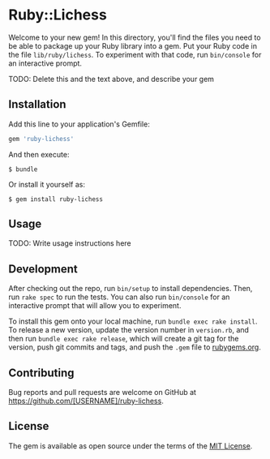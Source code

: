 # Ruby::Lichess

Welcome to your new gem! In this directory, you'll find the files you need to be able to package up your Ruby library into a gem. Put your Ruby code in the file `lib/ruby/lichess`. To experiment with that code, run `bin/console` for an interactive prompt.

TODO: Delete this and the text above, and describe your gem

## Installation

Add this line to your application's Gemfile:

```ruby
gem 'ruby-lichess'
```

And then execute:

    $ bundle

Or install it yourself as:

    $ gem install ruby-lichess

## Usage

TODO: Write usage instructions here

## Development

After checking out the repo, run `bin/setup` to install dependencies. Then, run `rake spec` to run the tests. You can also run `bin/console` for an interactive prompt that will allow you to experiment.

To install this gem onto your local machine, run `bundle exec rake install`. To release a new version, update the version number in `version.rb`, and then run `bundle exec rake release`, which will create a git tag for the version, push git commits and tags, and push the `.gem` file to [rubygems.org](https://rubygems.org).

## Contributing

Bug reports and pull requests are welcome on GitHub at https://github.com/[USERNAME]/ruby-lichess.

## License

The gem is available as open source under the terms of the [MIT License](https://opensource.org/licenses/MIT).
